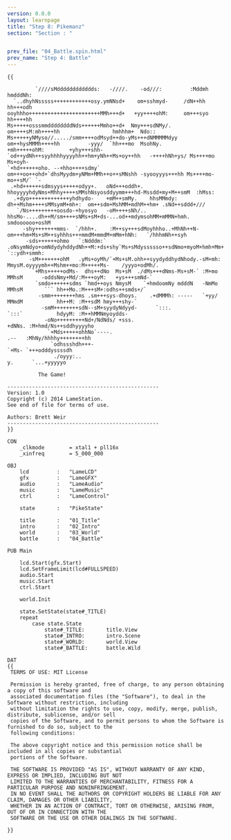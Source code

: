 ```yaml
---
version: 0.0.0
layout: learnpage
title: "Step 8: Pikemanz"
section: "Section : "


prev_file: "04_Battle.spin.html"
prev_name: "Step 4: Battle"
---
```


    {{

             `////sMdddddddddddds:   -////.    -od///:         :Mddmh  hmdddNh:
      `..dhyhNsssss++++++++++++osy.ymNNsd+    om+sshmyd-     /dN++hh  hh+++odh
    ooyhhho+++++++++++++++++++++++MMh+++d+   +yy++++ohM:     om+++syo hh++++hh
    Ms+++++osssmmddddddddNds++++++Mmho++d+  Nmy+++sdNMy/.    om++++sM:mh++++hh                 hmhhhm+  Ndo::
    Ms+++++yNMyso//...../smm++++odMsyd++do-yMs+++dNMMMMMdyy  om++hysMMMh++++hh         -yyy/  `hh+++mo  MsohNy.
    +mh+++++ohM:        +yhy+++shh-`od++ydNh++syyhhhhyyyyhh++hm+yNh++Ms+oy++hh   -++++hNh+ys/ Ms++++mo  Ms+oyh-
    `+hd++++++oho. --+hho++++sdmy`  om+++oo++ohd+`dhsMyydm+yNMm+MMh++o++sMNshh -syooyyys+++hh Ms++++mo-mo++sM/` `-
     .+hd++++++sdmsyys+++++odyy+.   oNd+++oddh+.  hhoyyyyhdyNms+Mhhy++++sMMshNsyosddyymm+++hd-Mssdd+my+M++smM  :hMss:
      .+dyo+++++++++++++yhdhydo-    +mM++smMy.    hhsMMmdy: dh++Mshm++++sMMsymM+mh+:  om++sdm+MshMM+mdhM++hm+ .sNd++sddd+///
       `/Ns+++++++++oosdo-+hyosyo   -oM++++sNh/.. hhsMo-....dh++M/sm++++sNMs+sM+ds-...od++mdymsohMM+mMMN+hmh. smdoooooo+oshM
         -shy+++++++mms-  `/hhh+.    :M++sy+++sdMoyhhho..+MhNh++N-om+++hm+Ms+sM++syhhhs+++mmdM+mmdM+mMm+hNh:   `/hhhmNh++syh
          -sds++++++ohmo   `:Ndddm:` .oNsymNdyo+omNdydyhddydNh++M:+ds+shy`Ms+sMdyssssso++sdNmo+myoM+hmh+Mm+     `::ydh+smmh:
           -sM+++++++ohM   .yMs+oyMh/`+Ms+sM.ohh++syydyddhydNhody.-sM+mh: MmysM.oyyyymh++Mshm++mo:M+++++Ms-    /yyyo+odMh/.
            `+Mhs+++++odMs-  dhs++dNo  Ms+sM  ./dMs+++dNms-Ms+sM-` :M+mo  MMhsM      -oddsNmy+Md/:M+++oyM:   +ys+++smNd-`
             `smdo++++++sdms `hmd++oys NmysM    `+hmdoomNy mdddN   -NmMo  MMhsM       ``` hh++Mo.:M+++sM+:odhs++smds+/`
              -smm++++++++hms .sm+++sys-dhoys.    .+dMMMh: -----   `+yy/  MMmdM           hh++M: :M++sdM hmy+++shy-`
               -smM++++++++sdN--sM+syydyNdyyd-      `:::.                 `:::`           hdyyM: :M++hMMNmyoydds-
                -oNo+++++++++Nd+/NdNds/ +sss.                                             +dNNs. :M+hmd/Ns++sddhyyyyho
                 `+Mds+++++ohhNo`----.                                                     .--   :MhNy/hhhhy++++++++hh
                  `odhssshdh+++-                                                                 `+Ms- `+++odddyssssdh
                   ./oyyy:..                                                                       y.      `...+yyyyyo

              The Game!

    -------------------------------------------------
    Version: 1.0
    Copyright (c) 2014 LameStation.
    See end of file for terms of use.

    Authors: Brett Weir
    -------------------------------------------------
    }}

    CON
        _clkmode        = xtal1 + pll16x
        _xinfreq        = 5_000_000

    OBJ
        lcd         :   "LameLCD"
        gfx         :   "LameGFX"
        audio       :   "LameAudio"
        music       :   "LameMusic"
        ctrl        :   "LameControl"

        state       :   "PikeState"

        title       :   "01_Title"
        intro       :   "02_Intro"
        world       :   "03_World"
        battle      :   "04_Battle"

    PUB Main

        lcd.Start(gfx.Start)
        lcd.SetFrameLimit(lcd#FULLSPEED)
        audio.Start
        music.Start
        ctrl.Start

        world.Init

        state.SetState(state#_TITLE)
        repeat
            case state.State
                state#_TITLE:       title.View
                state#_INTRO:       intro.Scene
                state#_WORLD:       world.View
                state#_BATTLE:      battle.Wild

    DAT
    {{
     TERMS OF USE: MIT License

     Permission is hereby granted, free of charge, to any person obtaining a copy of this software and
     associated documentation files (the "Software"), to deal in the Software without restriction, including
     without limitation the rights to use, copy, modify, merge, publish, distribute, sublicense, and/or sell
     copies of the Software, and to permit persons to whom the Software is furnished to do so, subject to the
     following conditions:

     The above copyright notice and this permission notice shall be included in all copies or substantial
     portions of the Software.

     THE SOFTWARE IS PROVIDED "AS IS", WITHOUT WARRANTY OF ANY KIND, EXPRESS OR IMPLIED, INCLUDING BUT NOT
     LIMITED TO THE WARRANTIES OF MERCHANTABILITY, FITNESS FOR A PARTICULAR PURPOSE AND NONINFRINGEMENT.
     IN NO EVENT SHALL THE AUTHORS OR COPYRIGHT HOLDERS BE LIABLE FOR ANY CLAIM, DAMAGES OR OTHER LIABILITY,
     WHETHER IN AN ACTION OF CONTRACT, TORT OR OTHERWISE, ARISING FROM, OUT OF OR IN CONNECTION WITH THE
     SOFTWARE OR THE USE OR OTHER DEALINGS IN THE SOFTWARE.

    }}
